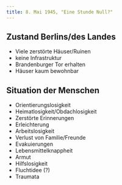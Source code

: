 ```yaml
---
title: 8. Mai 1945, "Eine Stunde Null?"
---
```


## Zustand Berlins/des Landes

- Viele zerstörte Häuser/Ruinen
- keine Infrastruktur
- Brandenburger Tor erhalten
- Häuser kaum bewohnbar

## Situation der Menschen

- Orientierungslosigkeit
- Heimatlosigkeit/Obdachlosigkeit
- Zerstörte Erinnerungen
- Erleichterung
- Arbeitslosigkeit
- Verlust von Familie/Freunde
- Evakuierungen
- Lebensmittelknappheit
- Armut
- Hilfslosigkeit
- Fluchtidee (?)
- Traumata
